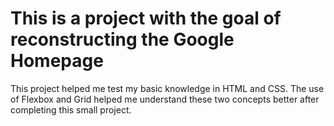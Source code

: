 # This is a project with the goal of reconstructing the Google Homepage
This project helped me test my basic knowledge in HTML and CSS. The use of Flexbox and Grid helped me understand these two concepts better after completing this small project.
